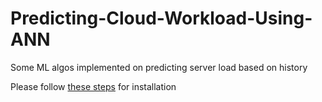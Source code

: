 # Predicting-Cloud-Workload-Using-ANN

Some ML algos implemented on predicting server load based on history

Please follow [these steps](./steps.txt) for installation